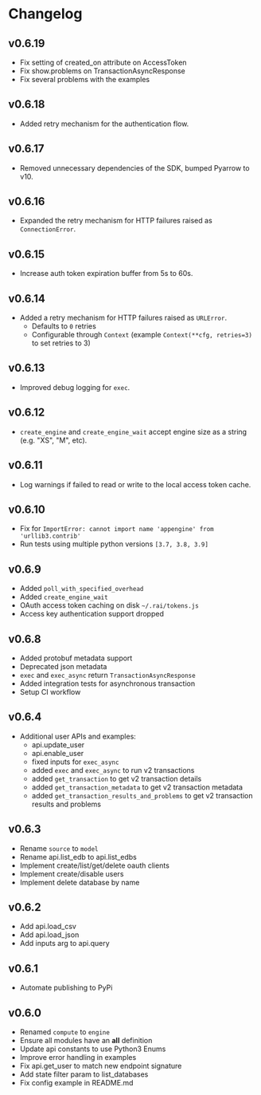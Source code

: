 # Changelog

## v0.6.19

* Fix setting of created_on attribute on AccessToken
* Fix show.problems on TransactionAsyncResponse
* Fix several problems with the examples

## v0.6.18

* Added retry mechanism for the authentication flow.

## v0.6.17

* Removed unnecessary dependencies of the SDK, bumped Pyarrow to v10.


## v0.6.16

* Expanded the retry mechanism for HTTP failures raised as `ConnectionError`.

## v0.6.15

* Increase auth token expiration buffer from 5s to 60s.

## v0.6.14

* Added a retry mechanism for HTTP failures raised as `URLError`.
    * Defaults to `0` retries
    * Configurable through `Context` (example `Context(**cfg, retries=3)` to set retries to 3)

## v0.6.13

* Improved debug logging for `exec`.

## v0.6.12

* `create_engine` and `create_engine_wait` accept engine size as a string (e.g. "XS", "M", etc).

## v0.6.11

* Log warnings if failed to read or write to the local access token cache.

## v0.6.10

* Fix for `ImportError: cannot import name 'appengine' from 'urllib3.contrib'`
* Run tests using multiple python versions `[3.7, 3.8, 3.9]`

## v0.6.9

* Added `poll_with_specified_overhead`
* Added `create_engine_wait`
* OAuth access token caching on disk `~/.rai/tokens.js`
* Access key authentication support dropped

## v0.6.8

* Added protobuf metadata support
* Deprecated json metadata
* `exec` and `exec_async` return `TransactionAsyncResponse`
* Added integration tests for asynchronous transaction
* Setup CI workflow

## v0.6.4

* Additional user APIs and examples:
    - api.update_user
    - api.enable_user
    - fixed inputs for `exec_async`
    - added `exec` and `exec_async` to run v2 transactions
    - added `get_transaction` to get v2 transaction details
    - added `get_transaction_metadata` to get v2 transaction metadata
    - added `get_transaction_results_and_problems` to get v2 transaction results and problems

## v0.6.3

* Rename `source` to `model`
* Rename api.list_edb to api.list_edbs
* Implement create/list/get/delete oauth clients
* Implement create/disable users
* Implement delete database by name

## v0.6.2

* Add api.load_csv
* Add api.load_json
* Add inputs arg to api.query

## v0.6.1

* Automate publishing to PyPi

## v0.6.0

* Renamed `compute` to `engine`
* Ensure all modules have an __all__ definition
* Update api constants to use Python3 Enums
* Improve error handling in examples
* Fix api.get_user to match new endpoint signature
* Add state filter param to list_databases
* Fix config example in README.md
